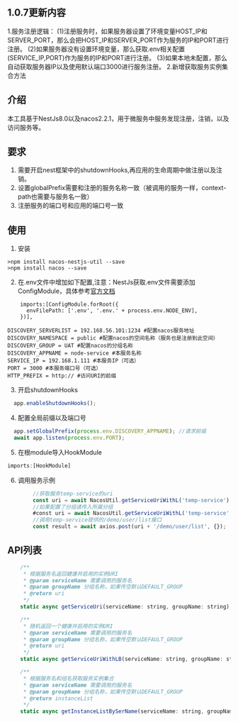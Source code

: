 ## 1.0.7更新内容
1.服务注册逻辑：
  (1)注册服务时，如果服务器设置了环境变量HOST_IP和SERVER_PORT，那么会把HOST_IP和SERVER_PORT作为服务的IP和PORT进行注册。
  (2)如果服务器没有设置环境变量，那么获取.env相关配置(SERVICE_IP,PORT)作为服务的IP和PORT进行注册。
  (3)如果本地未配置，那么自动获取服务器IP以及使用默认端口3000进行服务注册。
2.新增获取服务实例集合方法
## 介绍
本工具基于NestJs8.0以及nacos2.2.1，用于微服务中服务发现注册，注销，以及访问服务等。
## 要求
1. 需要开启nest框架中的shutdownHooks,再应用的生命周期中做注册以及注销。
2. 设置globalPrefix需要和注册的服务名称一致（被调用的服务一样，context-path也需要与服务名一致）
3. 注册服务的端口号和应用的端口号一致
## 使用
1. 安装
```
>npm install nacos-nestjs-util --save
>npm install nacos --save
```
2. 在.env文件中增加如下配置,注意：NestJs获取.env文件需要添加ConfigModule，具体参考[官方文档](https://docs.nestjs.cn/8/techniques?id=%e9%85%8d%e7%bd%ae)
```ConfigModule示例（在app.module中导入配置）
    imports:[ConfigModule.forRoot({
      envFilePath: ['.env', '.env.' + process.env.NODE_ENV],
    })],
```
```.env文件示例
DISCOVERY_SERVERLIST = 192.168.56.101:1234 #配置nacos服务地址
DISCOVERY_NAMESPACE = public #配置nacos的空间名称（服务也是注册到此空间）
DISCOVERY_GROUP = UAT #配置nacos的分组名称
DISCOVERY_APPNAME = node-service #本服务名称
SERVICE_IP = 192.168.1.111 #本服务IP（可选）
PORT = 3000 #本服务端口号（可选）
HTTP_PREFIX = http:// #访问URI的前缀
```
3. 开启shutdownHooks
```javascript
  app.enableShutdownHooks();
```
4. 配置全局前缀以及端口号
```javascript
  app.setGlobalPrefix(process.env.DISCOVERY_APPNAME); //请求前缀
  await app.listen(process.env.PORT);
```
5. 在根module导入HookModule
```javascript
imports:[HookModule]
```

6. 调用服务示例
```javascript
        //获取服务temp-service的uri
        const uri = await NacosUtil.getServiceUriWithL('temp-service');
        //如果配置了分组请传入所属分组
        #const uri = await NacosUtil.getServiceUriWithL('temp-service', 'groupName');
        //调用temp-service提供的/demo/user/list接口
        const result = await axios.post(uri + '/demo/user/list', {});
```

## API列表
```javascript
    /**
     * 根据服务名返回健康并启用的实例URI
     * @param serviceName 需要调用的服务名
     * @param groupName 分组名称，如果传空默认DEFAULT_GROUP 
     * @return uri
     */
    static async getServiceUri(serviceName: string, groupName: string);

    /**
     * 随机返回一个健康并启用的实例URI
     * @param serviceName 需要调用的服务名
     * @param groupName 分组名称，如果传空默认DEFAULT_GROUP
     * @return uri
     */
    static async getServiceUriWithLB(serviceName: string, groupName: string);

    /**
     * 根据服务名和组名获取服务实例集合
     * @param serviceName 需要调用的服务名
     * @param groupName 分组名称，如果传空默认DEFAULT_GROUP
     * @return instanceList 
     */
    static async getInstanceListBySerName(serviceName: string, groupName: string);
```